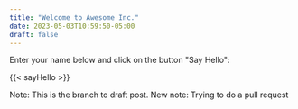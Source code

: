 ```yaml
---
title: "Welcome to Awesome Inc."
date: 2023-05-03T10:59:50-05:00
draft: false
---
```


Enter your name below and click on the button "Say Hello":

{{< sayHello >}}

Note: This is the branch to draft post.
New note: Trying to do a pull request
